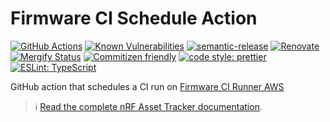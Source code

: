 # Firmware CI Schedule Action

[![GitHub Actions](https://github.com/NordicSemiconductor/cloud-aws-firmware-ci-schedule-action/workflows/Test%20and%20Release/badge.svg)](https://github.com/NordicSemiconductor/cloud-aws-firmware-ci-schedule-action/actions)
[![Known Vulnerabilities](https://snyk.io/test/github/NordicSemiconductor/cloud-aws-firmware-ci-schedule-action/badge.svg)](https://snyk.io/test/github/NordicSemiconductor/cloud-aws-firmware-ci-schedule-action)
[![semantic-release](https://img.shields.io/badge/%20%20%F0%9F%93%A6%F0%9F%9A%80-semantic--release-e10079.svg)](https://github.com/semantic-release/semantic-release)
[![Renovate](https://img.shields.io/badge/renovate-enabled-brightgreen.svg)](https://renovatebot.com)
[![Mergify Status](https://img.shields.io/endpoint.svg?url=https://gh.mergify.io/badges/NordicSemiconductor/cloud-aws-firmware-ci-schedule-action)](https://mergify.io)
[![Commitizen friendly](https://img.shields.io/badge/commitizen-friendly-brightgreen.svg)](http://commitizen.github.io/cz-cli/)
[![code style: prettier](https://img.shields.io/badge/code_style-prettier-ff69b4.svg)](https://github.com/prettier/prettier/)
[![ESLint: TypeScript](https://img.shields.io/badge/ESLint-TypeScript-blue.svg)](https://github.com/typescript-eslint/typescript-eslint)

GitHub action that schedules a CI run on
[Firmware CI Runner AWS](https://github.com/NordicSemiconductor/cloud-aws-firmware-ci-runner-js)

> :information_source:
> [Read the complete nRF Asset Tracker documentation](https://nordicsemiconductor.github.io/asset-tracker-cloud-docs/).
